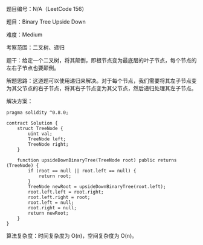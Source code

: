 题目编号：N/A（LeetCode 156）

题目：Binary Tree Upside Down

难度：Medium

考察范围：二叉树、递归

题干：给定一个二叉树，将其颠倒，即根节点变为最底层的叶子节点，每个节点的左右子节点也要颠倒。

解题思路：这道题可以使用递归来解决。对于每个节点，我们需要将其左子节点变为其父节点的右子节点，将其右子节点变为其父节点，然后递归处理其左子节点。

解决方案：

```
pragma solidity ^0.8.0;

contract Solution {
    struct TreeNode {
        uint val;
        TreeNode left;
        TreeNode right;
    }

    function upsideDownBinaryTree(TreeNode root) public returns (TreeNode) {
        if (root == null || root.left == null) {
            return root;
        }
        TreeNode newRoot = upsideDownBinaryTree(root.left);
        root.left.left = root.right;
        root.left.right = root;
        root.left = null;
        root.right = null;
        return newRoot;
    }
}
```

算法复杂度：时间复杂度为 O(n)，空间复杂度为 O(n)。